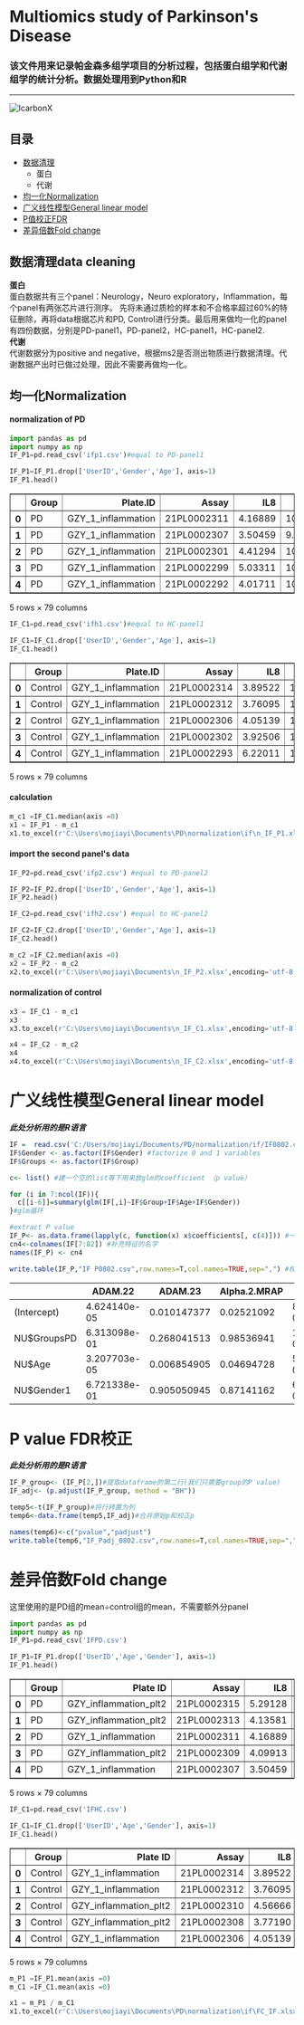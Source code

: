 # Multiomics study of Parkinson's Disease 
### 该文件用来记录帕金森多组学项目的分析过程，包括蛋白组学和代谢组学的统计分析。数据处理用到Python和R
---
![IcarbonX](https://res.cloudinary.com/crunchbase-production/image/upload/c_lpad,h_170,w_170,f_auto,b_white,q_auto:eco,dpr_1/v1481221422/tinzpbzzcjquq5ikhj5m.png)

## 目录
* [数据清理](https://github.com/Mocchan925/PD-project/blob/main/README.md#%E6%95%B0%E6%8D%AE%E6%B8%85%E7%90%86data-cleaning)
  * 蛋白
  * 代谢
* [均一化Normalization](#readme)
* [广义线性模型General linear model](#readme)
* [P值校正FDR](#readme)
* [差异倍数Fold change](#readme)

## 数据清理data cleaning
**蛋白**  
蛋白数据共有三个panel：Neurology，Neuro exploratory，Inflammation，每个panel有两张芯片进行测序。 先将未通过质检的样本和不合格率超过60%的特征删除，再将data根据芯片和PD, Control进行分类。最后用来做均一化的panel有四份数据，分别是PD-panel1，PD-panel2，HC-panel1，HC-panel2.  
**代谢**  
代谢数据分为positive and negative，根据ms2是否测出物质进行数据清理。代谢数据产出时已做过处理，因此不需要再做均一化。  

## 均一化Normalization  
#### normalization of PD
``` python
import pandas as pd
import numpy as np
IF_P1=pd.read_csv('ifp1.csv')#equal to PD-panel1

IF_P1=IF_P1.drop(['UserID','Gender','Age'], axis=1)
IF_P1.head()
```

<style scoped>
    .dataframe tbody tr th:only-of-type {
        vertical-align: middle;
    }

    .dataframe tbody tr th {
        vertical-align: top;
    }

    .dataframe thead th {
        text-align: right;
    }
</style>
<table border="1" class="dataframe">
  <thead>
    <tr style="text-align: right;">
      <th></th>
      <th>Group</th>
      <th>Plate.ID</th>
      <th>Assay</th>
      <th>IL8</th>
      <th>VEGFA</th>
      <th>CD8A</th>
      <th>MCP.3</th>
      <th>GDNF</th>
      <th>CDCP1</th>
      <th>CD244</th>
      <th>...</th>
      <th>CX3CL1</th>
      <th>TNFRSF9</th>
      <th>NT.3</th>
      <th>TWEAK</th>
      <th>CCL20</th>
      <th>ST1A1</th>
      <th>STAMBP</th>
      <th>ADA</th>
      <th>TNFB</th>
      <th>CSF.1</th>
    </tr>
  </thead>
  <tbody>
    <tr>
      <th>0</th>
      <td>PD</td>
      <td>GZY_1_inflammation</td>
      <td>21PL0002311</td>
      <td>4.16889</td>
      <td>10.06486</td>
      <td>7.75988</td>
      <td>0.81916</td>
      <td>NaN</td>
      <td>2.04374</td>
      <td>4.95962</td>
      <td>...</td>
      <td>2.99380</td>
      <td>5.55857</td>
      <td>1.29640</td>
      <td>7.97405</td>
      <td>5.79145</td>
      <td>NaN</td>
      <td>2.69484</td>
      <td>4.53159</td>
      <td>4.10535</td>
      <td>9.11740</td>
    </tr>
    <tr>
      <th>1</th>
      <td>PD</td>
      <td>GZY_1_inflammation</td>
      <td>21PL0002307</td>
      <td>3.50459</td>
      <td>9.66227</td>
      <td>8.18773</td>
      <td>NaN</td>
      <td>NaN</td>
      <td>1.91879</td>
      <td>4.99841</td>
      <td>...</td>
      <td>3.28112</td>
      <td>5.83565</td>
      <td>0.76792</td>
      <td>7.50903</td>
      <td>6.10810</td>
      <td>NaN</td>
      <td>3.83273</td>
      <td>5.37031</td>
      <td>3.95246</td>
      <td>9.05924</td>
    </tr>
    <tr>
      <th>2</th>
      <td>PD</td>
      <td>GZY_1_inflammation</td>
      <td>21PL0002301</td>
      <td>4.41294</td>
      <td>10.67367</td>
      <td>10.28250</td>
      <td>1.65980</td>
      <td>1.66194</td>
      <td>4.43131</td>
      <td>5.52997</td>
      <td>...</td>
      <td>4.15485</td>
      <td>6.92286</td>
      <td>1.09596</td>
      <td>8.60979</td>
      <td>7.41052</td>
      <td>2.04113</td>
      <td>5.01406</td>
      <td>5.45309</td>
      <td>4.23890</td>
      <td>9.72397</td>
    </tr>
    <tr>
      <th>3</th>
      <td>PD</td>
      <td>GZY_1_inflammation</td>
      <td>21PL0002299</td>
      <td>5.03311</td>
      <td>10.65473</td>
      <td>8.29052</td>
      <td>1.00666</td>
      <td>2.16319</td>
      <td>5.38868</td>
      <td>5.49881</td>
      <td>...</td>
      <td>4.07880</td>
      <td>5.99086</td>
      <td>1.65809</td>
      <td>8.55730</td>
      <td>6.01717</td>
      <td>1.87538</td>
      <td>5.03361</td>
      <td>5.05606</td>
      <td>4.07568</td>
      <td>9.58692</td>
    </tr>
    <tr>
      <th>4</th>
      <td>PD</td>
      <td>GZY_1_inflammation</td>
      <td>21PL0002292</td>
      <td>4.01711</td>
      <td>10.08239</td>
      <td>6.43367</td>
      <td>NaN</td>
      <td>NaN</td>
      <td>2.47636</td>
      <td>5.49203</td>
      <td>...</td>
      <td>3.45272</td>
      <td>5.32484</td>
      <td>2.35178</td>
      <td>7.93455</td>
      <td>5.94395</td>
      <td>2.68789</td>
      <td>5.53552</td>
      <td>5.07869</td>
      <td>3.29371</td>
      <td>9.07582</td>
    </tr>
  </tbody>
</table>
<p>5 rows × 79 columns</p>  

```python
IF_C1=pd.read_csv('ifh1.csv')#equal to HC-panel1

IF_C1=IF_C1.drop(['UserID','Gender','Age'], axis=1)
IF_C1.head()
```

<style scoped>
    .dataframe tbody tr th:only-of-type {
        vertical-align: middle;
    }

    .dataframe tbody tr th {
        vertical-align: top;
    }

    .dataframe thead th {
        text-align: right;
    }
</style>
<table border="1" class="dataframe">
  <thead>
    <tr style="text-align: right;">
      <th></th>
      <th>Group</th>
      <th>Plate.ID</th>
      <th>Assay</th>
      <th>IL8</th>
      <th>VEGFA</th>
      <th>CD8A</th>
      <th>MCP.3</th>
      <th>GDNF</th>
      <th>CDCP1</th>
      <th>CD244</th>
      <th>...</th>
      <th>CX3CL1</th>
      <th>TNFRSF9</th>
      <th>NT.3</th>
      <th>TWEAK</th>
      <th>CCL20</th>
      <th>ST1A1</th>
      <th>STAMBP</th>
      <th>ADA</th>
      <th>TNFB</th>
      <th>CSF.1</th>
    </tr>
  </thead>
  <tbody>
    <tr>
      <th>0</th>
      <td>Control</td>
      <td>GZY_1_inflammation</td>
      <td>21PL0002314</td>
      <td>3.89522</td>
      <td>10.18204</td>
      <td>9.14996</td>
      <td>1.09396</td>
      <td>NaN</td>
      <td>1.56627</td>
      <td>5.56602</td>
      <td>...</td>
      <td>3.63245</td>
      <td>6.29676</td>
      <td>0.91995</td>
      <td>8.24908</td>
      <td>5.37870</td>
      <td>NaN</td>
      <td>3.63388</td>
      <td>5.43582</td>
      <td>4.43627</td>
      <td>9.41672</td>
    </tr>
    <tr>
      <th>1</th>
      <td>Control</td>
      <td>GZY_1_inflammation</td>
      <td>21PL0002312</td>
      <td>3.76095</td>
      <td>10.21934</td>
      <td>8.69257</td>
      <td>NaN</td>
      <td>NaN</td>
      <td>2.53567</td>
      <td>5.10902</td>
      <td>...</td>
      <td>3.33099</td>
      <td>5.96170</td>
      <td>2.83282</td>
      <td>8.21249</td>
      <td>5.69785</td>
      <td>NaN</td>
      <td>2.93924</td>
      <td>4.95142</td>
      <td>4.06061</td>
      <td>9.21923</td>
    </tr>
    <tr>
      <th>2</th>
      <td>Control</td>
      <td>GZY_1_inflammation</td>
      <td>21PL0002306</td>
      <td>4.05139</td>
      <td>10.46147</td>
      <td>9.07339</td>
      <td>1.18860</td>
      <td>1.62558</td>
      <td>3.21269</td>
      <td>5.49846</td>
      <td>...</td>
      <td>2.81874</td>
      <td>6.09542</td>
      <td>NaN</td>
      <td>7.99964</td>
      <td>8.20579</td>
      <td>NaN</td>
      <td>3.98320</td>
      <td>5.01403</td>
      <td>4.09171</td>
      <td>9.43764</td>
    </tr>
    <tr>
      <th>3</th>
      <td>Control</td>
      <td>GZY_1_inflammation</td>
      <td>21PL0002302</td>
      <td>3.92506</td>
      <td>10.23915</td>
      <td>9.01008</td>
      <td>1.18430</td>
      <td>1.29839</td>
      <td>2.44290</td>
      <td>5.38613</td>
      <td>...</td>
      <td>2.71939</td>
      <td>5.55264</td>
      <td>1.69324</td>
      <td>7.93822</td>
      <td>6.30369</td>
      <td>2.48834</td>
      <td>5.82307</td>
      <td>4.73310</td>
      <td>4.05900</td>
      <td>9.32248</td>
    </tr>
    <tr>
      <th>4</th>
      <td>Control</td>
      <td>GZY_1_inflammation</td>
      <td>21PL0002293</td>
      <td>6.22011</td>
      <td>10.50030</td>
      <td>8.50171</td>
      <td>0.86378</td>
      <td>1.66967</td>
      <td>2.61385</td>
      <td>5.71948</td>
      <td>...</td>
      <td>3.25419</td>
      <td>6.56084</td>
      <td>2.75551</td>
      <td>8.84502</td>
      <td>7.46634</td>
      <td>2.71210</td>
      <td>6.55289</td>
      <td>5.74284</td>
      <td>4.26170</td>
      <td>9.35748</td>
    </tr>
  </tbody>
</table>
<p>5 rows × 79 columns</p>  

#### calculation  
```python
m_c1 =IF_C1.median(axis =0)
x1 = IF_P1 - m_c1 
x1.to_excel(r'C:\Users\mojiayi\Documents\PD\normalization\if\n_IF_P1.xlsx',encoding='utf-8')
```  
#### import the second panel's data
```python
IF_P2=pd.read_csv('ifp2.csv') #equal to PD-panel2

IF_P2=IF_P2.drop(['UserID','Gender','Age'], axis=1)
IF_P2.head()

IF_C2=pd.read_csv('ifh2.csv') #equal to HC-panel2

IF_C2=IF_C2.drop(['UserID','Gender','Age'], axis=1)
IF_C2.head()
```  
```python
m_c2 =IF_C2.median(axis =0)
x2 = IF_P2 - m_c2
x2.to_excel(r'C:\Users\mojiayi\Documents\n_IF_P2.xlsx',encoding='utf-8')
```  

#### normalization of control
```python
x3 = IF_C1 - m_c1
x3
x3.to_excel(r'C:\Users\mojiayi\Documents\n_IF_C1.xlsx',encoding='utf-8')
```

```python
x4 = IF_C2 - m_c2
x4
x4.to_excel(r'C:\Users\mojiayi\Documents\n_IF_C2.xlsx',encoding='utf-8')
```

# 广义线性模型General linear model  
***此处分析用的是R语言***  
```r
IF =  read.csv('C:/Users/mojiayi/Documents/PD/normalization/if/IF0802.csv', sep=",",header=T,encoding="UTF-8")
IF$Gender <- as.factor(IF$Gender) #factorize 0 and 1 variables
IF$Groups <- as.factor(IF$Group)

c<- list() #建一个空的list等下用来放glm的coefficient （p value）

for (i in 7:ncol(IF)){
  c[[i-6]]=summary(glm(IF[,i]~IF$Group+IF$Age+IF$Gender))
}#glm循环

#extract P value
IF_P<- as.data.frame(lapply(c, function(x) x$coefficients[, c(4)])) #一整个coefficient的dataframe
cn4<-colnames(IF[7:82]) #补充特征的名字
names(IF_P) <- cn4

write.table(IF_P,"IF P0802.csv",row.names=T,col.names=TRUE,sep=",") #校正前的P value
```  

 |        |ADAM.22 | ADAM.23 | Alpha.2.MRAP | BCAN | BMP.4|
 |------- | ------ | ------- | ------------ | ---- | -----|
|(Intercept) | 4.624140e-05 | 0.010147377 | 0.02521092 | 8.086147e-02 | 0.005998377|
|NU$GroupsPD | 6.313098e-01 | 0.268041513 | 0.98536941 | 1.127817e-01 | 0.501880737|
|NU$Age | 3.207703e-05 | 0.006854905 | 0.04694728 | 5.604056e-01 | 0.007277666|
|NU$Gender1 | 6.721338e-01 | 0.905050945 | 0.87141162 | 6.982783e-05 | 0.844596805|

# P value FDR校正  
***此处分析用的是R语言*** 
```r
IF_P_group<- (IF_P[2,])#提取dataframe的第二行(我们只需要group的P value)
IF_adj<- (p.adjust(IF_P_group, method = "BH")) 

temp5<-t(IF_P_group)#将行转置为列
temp6<-data.frame(temp5,IF_adj)#合并原始p和校正p

names(temp6)<-c("pvalue","padjust")
write.table(temp6,"IF_Padj_0802.csv",row.names=T,col.names=TRUE,sep=",")
```

# 差异倍数Fold change  
这里使用的是PD组的mean÷control组的mean，不需要额外分panel  
```python
import pandas as pd
import numpy as np
IF_P1=pd.read_csv('IFPD.csv')

IF_P1=IF_P1.drop(['UserID','Age','Gender'], axis=1)
IF_P1.head()
```
<style scoped>
    .dataframe tbody tr th:only-of-type {
        vertical-align: middle;
    }

    .dataframe tbody tr th {
        vertical-align: top;
    }

    .dataframe thead th {
        text-align: right;
    }
</style>
<table border="1" class="dataframe">
  <thead>
    <tr style="text-align: right;">
      <th></th>
      <th>Group</th>
      <th>Plate ID</th>
      <th>Assay</th>
      <th>IL8</th>
      <th>VEGFA</th>
      <th>CD8A</th>
      <th>MCP-3</th>
      <th>GDNF</th>
      <th>CDCP1</th>
      <th>CD244</th>
      <th>...</th>
      <th>CX3CL1</th>
      <th>TNFRSF9</th>
      <th>NT-3</th>
      <th>TWEAK</th>
      <th>CCL20</th>
      <th>ST1A1</th>
      <th>STAMBP</th>
      <th>ADA</th>
      <th>TNFB</th>
      <th>CSF-1</th>
    </tr>
  </thead>
  <tbody>
    <tr>
      <th>0</th>
      <td>PD</td>
      <td>GZY_inflammation_plt2</td>
      <td>21PL0002315</td>
      <td>5.29128</td>
      <td>11.02175</td>
      <td>8.52877</td>
      <td>2.22123</td>
      <td>2.05192</td>
      <td>4.88180</td>
      <td>5.97885</td>
      <td>...</td>
      <td>4.10612</td>
      <td>6.93940</td>
      <td>2.13334</td>
      <td>8.39014</td>
      <td>8.15773</td>
      <td>NaN</td>
      <td>4.26375</td>
      <td>5.66733</td>
      <td>4.53015</td>
      <td>9.90687</td>
    </tr>
    <tr>
      <th>1</th>
      <td>PD</td>
      <td>GZY_inflammation_plt2</td>
      <td>21PL0002313</td>
      <td>4.13581</td>
      <td>10.40386</td>
      <td>9.38735</td>
      <td>NaN</td>
      <td>1.77309</td>
      <td>3.04965</td>
      <td>5.49519</td>
      <td>...</td>
      <td>3.50792</td>
      <td>6.15154</td>
      <td>1.17716</td>
      <td>8.25495</td>
      <td>7.25970</td>
      <td>NaN</td>
      <td>3.35403</td>
      <td>5.38768</td>
      <td>3.95088</td>
      <td>9.63697</td>
    </tr>
    <tr>
      <th>2</th>
      <td>PD</td>
      <td>GZY_1_inflammation</td>
      <td>21PL0002311</td>
      <td>4.16889</td>
      <td>10.06486</td>
      <td>7.75988</td>
      <td>0.81916</td>
      <td>NaN</td>
      <td>2.04374</td>
      <td>4.95962</td>
      <td>...</td>
      <td>2.99380</td>
      <td>5.55857</td>
      <td>1.29640</td>
      <td>7.97405</td>
      <td>5.79145</td>
      <td>NaN</td>
      <td>2.69484</td>
      <td>4.53159</td>
      <td>4.10535</td>
      <td>9.11740</td>
    </tr>
    <tr>
      <th>3</th>
      <td>PD</td>
      <td>GZY_inflammation_plt2</td>
      <td>21PL0002309</td>
      <td>4.09913</td>
      <td>10.17232</td>
      <td>9.43521</td>
      <td>NaN</td>
      <td>2.56456</td>
      <td>3.51403</td>
      <td>6.03388</td>
      <td>...</td>
      <td>3.78566</td>
      <td>5.95378</td>
      <td>1.41323</td>
      <td>8.39196</td>
      <td>6.49964</td>
      <td>NaN</td>
      <td>3.05883</td>
      <td>5.89240</td>
      <td>4.46112</td>
      <td>9.92339</td>
    </tr>
    <tr>
      <th>4</th>
      <td>PD</td>
      <td>GZY_1_inflammation</td>
      <td>21PL0002307</td>
      <td>3.50459</td>
      <td>9.66227</td>
      <td>8.18773</td>
      <td>NaN</td>
      <td>NaN</td>
      <td>1.91879</td>
      <td>4.99841</td>
      <td>...</td>
      <td>3.28112</td>
      <td>5.83565</td>
      <td>0.76792</td>
      <td>7.50903</td>
      <td>6.10810</td>
      <td>NaN</td>
      <td>3.83273</td>
      <td>5.37031</td>
      <td>3.95246</td>
      <td>9.05924</td>
    </tr>
  </tbody>
</table>
<p>5 rows × 79 columns</p>  

```python
IF_C1=pd.read_csv('IFHC.csv')

IF_C1=IF_C1.drop(['UserID','Age','Gender'], axis=1)
IF_C1.head()
```
<style scoped>
    .dataframe tbody tr th:only-of-type {
        vertical-align: middle;
    }

    .dataframe tbody tr th {
        vertical-align: top;
    }

    .dataframe thead th {
        text-align: right;
    }
</style>
<table border="1" class="dataframe">
  <thead>
    <tr style="text-align: right;">
      <th></th>
      <th>Group</th>
      <th>Plate ID</th>
      <th>Assay</th>
      <th>IL8</th>
      <th>VEGFA</th>
      <th>CD8A</th>
      <th>MCP-3</th>
      <th>GDNF</th>
      <th>CDCP1</th>
      <th>CD244</th>
      <th>...</th>
      <th>CX3CL1</th>
      <th>TNFRSF9</th>
      <th>NT-3</th>
      <th>TWEAK</th>
      <th>CCL20</th>
      <th>ST1A1</th>
      <th>STAMBP</th>
      <th>ADA</th>
      <th>TNFB</th>
      <th>CSF-1</th>
    </tr>
  </thead>
  <tbody>
    <tr>
      <th>0</th>
      <td>Control</td>
      <td>GZY_1_inflammation</td>
      <td>21PL0002314</td>
      <td>3.89522</td>
      <td>10.18204</td>
      <td>9.14996</td>
      <td>1.09396</td>
      <td>NaN</td>
      <td>1.56627</td>
      <td>5.56602</td>
      <td>...</td>
      <td>3.63245</td>
      <td>6.29676</td>
      <td>0.91995</td>
      <td>8.24908</td>
      <td>5.37870</td>
      <td>NaN</td>
      <td>3.63388</td>
      <td>5.43582</td>
      <td>4.43627</td>
      <td>9.41672</td>
    </tr>
    <tr>
      <th>1</th>
      <td>Control</td>
      <td>GZY_1_inflammation</td>
      <td>21PL0002312</td>
      <td>3.76095</td>
      <td>10.21934</td>
      <td>8.69257</td>
      <td>NaN</td>
      <td>NaN</td>
      <td>2.53567</td>
      <td>5.10902</td>
      <td>...</td>
      <td>3.33099</td>
      <td>5.96170</td>
      <td>2.83282</td>
      <td>8.21249</td>
      <td>5.69785</td>
      <td>NaN</td>
      <td>2.93924</td>
      <td>4.95142</td>
      <td>4.06061</td>
      <td>9.21923</td>
    </tr>
    <tr>
      <th>2</th>
      <td>Control</td>
      <td>GZY_inflammation_plt2</td>
      <td>21PL0002310</td>
      <td>4.56666</td>
      <td>10.42998</td>
      <td>10.90433</td>
      <td>0.70731</td>
      <td>1.94193</td>
      <td>3.16281</td>
      <td>6.09306</td>
      <td>...</td>
      <td>3.88250</td>
      <td>6.19146</td>
      <td>1.73360</td>
      <td>8.75609</td>
      <td>5.65447</td>
      <td>NaN</td>
      <td>3.68718</td>
      <td>5.28674</td>
      <td>4.74685</td>
      <td>9.88588</td>
    </tr>
    <tr>
      <th>3</th>
      <td>Control</td>
      <td>GZY_inflammation_plt2</td>
      <td>21PL0002308</td>
      <td>3.77190</td>
      <td>10.16737</td>
      <td>8.55935</td>
      <td>NaN</td>
      <td>1.23819</td>
      <td>2.12033</td>
      <td>5.73973</td>
      <td>...</td>
      <td>3.46738</td>
      <td>5.53094</td>
      <td>0.72240</td>
      <td>8.18269</td>
      <td>5.96445</td>
      <td>NaN</td>
      <td>3.42124</td>
      <td>4.74069</td>
      <td>4.29661</td>
      <td>9.68345</td>
    </tr>
    <tr>
      <th>4</th>
      <td>Control</td>
      <td>GZY_1_inflammation</td>
      <td>21PL0002306</td>
      <td>4.05139</td>
      <td>10.46147</td>
      <td>9.07339</td>
      <td>1.18860</td>
      <td>1.62558</td>
      <td>3.21269</td>
      <td>5.49846</td>
      <td>...</td>
      <td>2.81874</td>
      <td>6.09542</td>
      <td>NaN</td>
      <td>7.99964</td>
      <td>8.20579</td>
      <td>NaN</td>
      <td>3.98320</td>
      <td>5.01403</td>
      <td>4.09171</td>
      <td>9.43764</td>
    </tr>
  </tbody>
</table>
<p>5 rows × 79 columns</p>
</div>


```python
m_P1 =IF_P1.mean(axis =0)
m_C1 =IF_C1.mean(axis =0)

x1 = m_P1 / m_C1
x1.to_excel(r'C:\Users\mojiayi\Documents\PD\normalization\if\FC_IF.xlsx',encoding='utf-8')
```

